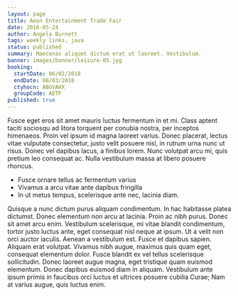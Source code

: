 ```yaml
---
layout: page
title: Aeon Entertainment Trade Fair
date: 2016-05-24
author: Angela Burnett
tags: weekly links, java
status: published
summary: Maecenas aliquet dictum erat ut laoreet. Vestibulum.
banner: images/banner/leisure-05.jpg
booking:
  startDate: 06/02/2018
  endDate: 06/03/2018
  ctyhocn: ABGVAHX
  groupCode: AETF
published: true
---
```

Fusce eget eros sit amet mauris luctus fermentum in et mi. Class aptent taciti sociosqu ad litora torquent per conubia nostra, per inceptos himenaeos. Proin vel ipsum id magna laoreet varius. Donec placerat, lectus vitae vulputate consectetur, justo velit posuere nisl, in rutrum urna nunc ut risus. Donec vel dapibus lacus, a finibus lorem. Nunc volutpat arcu mi, quis pretium leo consequat ac. Nulla vestibulum massa at libero posuere rhoncus.

* Fusce ornare tellus ac fermentum varius
* Vivamus a arcu vitae ante dapibus fringilla
* In ut metus tempus, scelerisque ante nec, lacinia diam.

Quisque a nunc dictum purus aliquam condimentum. In hac habitasse platea dictumst. Donec elementum non arcu at lacinia. Proin ac nibh purus. Donec sit amet arcu enim. Vestibulum scelerisque, mi vitae blandit condimentum, tortor justo luctus ante, eget consequat nisl neque at ipsum. Ut a velit non orci auctor iaculis. Aenean a vestibulum est. Fusce et dapibus sapien. Aliquam erat volutpat. Vivamus nibh augue, maximus quis quam eget, consequat elementum dolor. Fusce blandit ex vel tellus scelerisque sollicitudin. Donec laoreet augue magna, eget tristique quam euismod elementum. Donec dapibus euismod diam in aliquam. Vestibulum ante ipsum primis in faucibus orci luctus et ultrices posuere cubilia Curae; Nam at varius augue, quis luctus enim.
